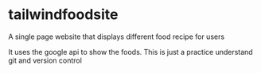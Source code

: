 # tailwindfoodsite
A single page website that displays different food recipe for users

It uses the google api to show the foods.
This is just a practice understand git and version control